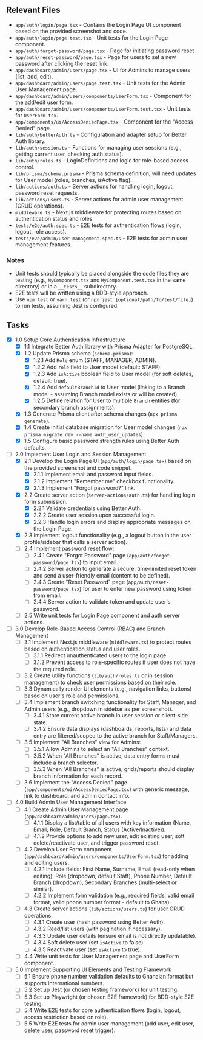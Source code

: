 ## Relevant Files

- `app/auth/login/page.tsx` - Contains the Login Page UI component based on the provided screenshot and code.
- `app/auth/login/page.test.tsx` - Unit tests for the Login Page component.
- `app/auth/forgot-password/page.tsx` - Page for initiating password reset.
- `app/auth/reset-password/page.tsx` - Page for users to set a new password after clicking the reset link.
- `app/dashboard/admin/users/page.tsx` - UI for Admins to manage users (list, add, edit).
- `app/dashboard/admin/users/page.test.tsx` - Unit tests for the Admin User Management page.
- `app/dashboard/admin/users/components/UserForm.tsx` - Component for the add/edit user form.
- `app/dashboard/admin/users/components/UserForm.test.tsx` - Unit tests for `UserForm.tsx`.
- `app/components/ui/AccessDeniedPage.tsx` - Component for the "Access Denied" page.
- `lib/auth/betterAuth.ts` - Configuration and adapter setup for Better Auth library.
- `lib/auth/session.ts` - Functions for managing user sessions (e.g., getting current user, checking auth status).
- `lib/auth/roles.ts` - LoginDefinitions and logic for role-based access control.
- `lib/prisma/schema.prisma` - Prisma schema definition, will need updates for User model (roles, branches, isActive flag).
- `lib/actions/auth.ts` - Server actions for handling login, logout, password reset requests.
- `lib/actions/users.ts` - Server actions for admin user management (CRUD operations).
- `middleware.ts` - Next.js middleware for protecting routes based on authentication status and roles.
- `tests/e2e/auth.spec.ts` - E2E tests for authentication flows (login, logout, role access).
- `tests/e2e/admin/user-management.spec.ts` - E2E tests for admin user management features.

### Notes

- Unit tests should typically be placed alongside the code files they are testing (e.g., `MyComponent.tsx` and `MyComponent.test.tsx` in the same directory) or in a `__tests__` subdirectory.
- E2E tests will be written using a BDD-style approach.
- Use `npm test` or `yarn test` (or `npx jest [optional/path/to/test/file]`) to run tests, assuming Jest is configured.

## Tasks

- [x] 1.0 Setup Core Authentication Infrastructure
  - [x] 1.1 Integrate Better Auth library with Prisma Adapter for PostgreSQL.
  - [x] 1.2 Update Prisma schema (`schema.prisma`):
    - [x] 1.2.1 Add `Role` enum (STAFF, MANAGER, ADMIN).
    - [x] 1.2.2 Add `role` field to User model (default: STAFF).
    - [x] 1.2.3 Add `isActive` boolean field to User model (for soft deletes, default: true).
    - [x] 1.2.4 Add `defaultBranchId` to User model (linking to a Branch model - assuming Branch model exists or will be created).
    - [x] 1.2.5 Define relation for User to multiple `Branch` entities (for secondary branch assignments).
  - [x] 1.3 Generate Prisma client after schema changes (`npx prisma generate`).
  - [x] 1.4 Create initial database migration for User model changes (`npx prisma migrate dev --name auth_user_updates`).
  - [x] 1.5 Configure basic password strength rules using Better Auth defaults.
- [ ] 2.0 Implement User Login and Session Management
  - [x] 2.1 Develop the Login Page UI (`app/auth/login/page.tsx`) based on the provided screenshot and code snippet.
    - [x] 2.1.1 Implement email and password input fields.
    - [x] 2.1.2 Implement "Remember me" checkbox functionality.
    - [x] 2.1.3 Implement "Forgot password?" link.
  - [x] 2.2 Create server action (`server-actions/auth.ts`) for handling login form submission.
    - [x] 2.2.1 Validate credentials using Better Auth.
    - [x] 2.2.2 Create user session upon successful login.
    - [x] 2.2.3 Handle login errors and display appropriate messages on the Login Page.
  - [x] 2.3 Implement logout functionality (e.g., a logout button in the user profile/sidebar that calls a server action).
  - [ ] 2.4 Implement password reset flow:
    - [ ] 2.4.1 Create "Forgot Password" page (`app/auth/forgot-password/page.tsx`) to input email.
    - [ ] 2.4.2 Server action to generate a secure, time-limited reset token and send a user-friendly email (content to be defined).
    - [ ] 2.4.3 Create "Reset Password" page (`app/auth/reset-password/page.tsx`) for user to enter new password using token from email.
    - [ ] 2.4.4 Server action to validate token and update user's password.
  - [ ] 2.5 Write unit tests for Login Page component and auth server actions.
- [ ] 3.0 Develop Role-Based Access Control (RBAC) and Branch Management
  - [ ] 3.1 Implement Next.js middleware (`middleware.ts`) to protect routes based on authentication status and user roles.
    - [ ] 3.1.1 Redirect unauthenticated users to the login page.
    - [ ] 3.1.2 Prevent access to role-specific routes if user does not have the required role.
  - [ ] 3.2 Create utility functions (`lib/auth/roles.ts` or in session management) to check user permissions based on their role.
  - [ ] 3.3 Dynamically render UI elements (e.g., navigation links, buttons) based on user's role and permissions.
  - [ ] 3.4 Implement branch switching functionality for Staff, Manager, and Admin users (e.g., dropdown in sidebar as per screenshot).
    - [ ] 3.4.1 Store current active branch in user session or client-side state.
    - [ ] 3.4.2 Ensure data displays (dashboards, reports, lists) and data entry are filtered/scoped to the active branch for Staff/Managers.
  - [ ] 3.5 Implement "All Branches" view for Admins:
    - [ ] 3.5.1 Allow Admins to select an "All Branches" context.
    - [ ] 3.5.2 When "All Branches" is active, data entry forms must include a branch selector.
    - [ ] 3.5.3 When "All Branches" is active, grids/reports should display branch information for each record.
  - [ ] 3.6 Implement the "Access Denied" page (`app/components/ui/AccessDeniedPage.tsx`) with generic message, link to dashboard, and admin contact info.
- [ ] 4.0 Build Admin User Management Interface
  - [ ] 4.1 Create Admin User Management page (`app/dashboard/admin/users/page.tsx`).
    - [ ] 4.1.1 Display a list/table of all users with key information (Name, Email, Role, Default Branch, Status (Active/Inactive)).
    - [ ] 4.1.2 Provide options to add new user, edit existing user, soft delete/reactivate user, and trigger password reset.
  - [ ] 4.2 Develop User Form component (`app/dashboard/admin/users/components/UserForm.tsx`) for adding and editing users.
    - [ ] 4.2.1 Include fields: First Name, Surname, Email (read-only when editing), Role (dropdown, default Staff), Phone Number, Default Branch (dropdown), Secondary Branches (multi-select or similar).
    - [ ] 4.2.2 Implement form validation (e.g., required fields, valid email format, valid phone number format - default to Ghana).
  - [ ] 4.3 Create server actions (`lib/actions/users.ts`) for user CRUD operations:
    - [ ] 4.3.1 Create user (hash password using Better Auth).
    - [ ] 4.3.2 Read/list users (with pagination if necessary).
    - [ ] 4.3.3 Update user details (ensure email is not directly updatable).
    - [ ] 4.3.4 Soft delete user (set `isActive` to false).
    - [ ] 4.3.5 Reactivate user (set `isActive` to true).
  - [ ] 4.4 Write unit tests for User Management page and UserForm component.
- [ ] 5.0 Implement Supporting UI Elements and Testing Framework
  - [ ] 5.1 Ensure phone number validation defaults to Ghanaian format but supports international numbers.
  - [ ] 5.2 Set up Jest (or chosen testing framework) for unit testing.
  - [ ] 5.3 Set up Playwright (or chosen E2E framework) for BDD-style E2E testing.
  - [ ] 5.4 Write E2E tests for core authentication flows (login, logout, access restriction based on role).
  - [ ] 5.5 Write E2E tests for admin user management (add user, edit user, delete user, password reset trigger).

